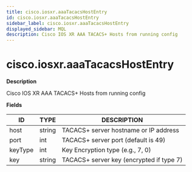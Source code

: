 ```yaml
---
title: cisco.iosxr.aaaTacacsHostEntry
id: cisco.iosxr.aaaTacacsHostEntry
sidebar_label: cisco.iosxr.aaaTacacsHostEntry
displayed_sidebar: MQL
description: Cisco IOS XR AAA TACACS+ Hosts from running config
---
```


# cisco.iosxr.aaaTacacsHostEntry

**Description**

Cisco IOS XR AAA TACACS+ Hosts from running config

**Fields**

| ID      | TYPE   | DESCRIPTION                              |
| ------- | ------ | ---------------------------------------- |
| host    | string | TACACS+ server hostname or IP address    |
| port    | int    | TACACS+ server port (default is 49)      |
| keyType | int    | Key Encryption type (e.g., 7, 0)         |
| key     | string | TACACS+ server key (encrypted if type 7) |
